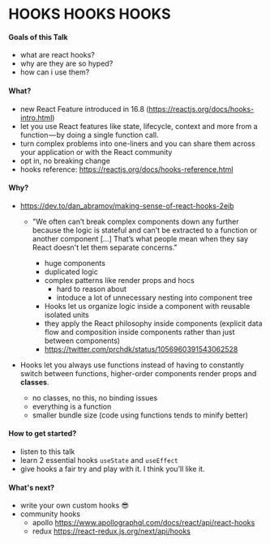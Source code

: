 # HOOKS HOOKS HOOKS

#### Goals of this Talk

-   what are react hooks?
-   why are they are so hyped?
-   how can i use them?

#### What?

-   new React Feature introduced in 16.8 (https://reactjs.org/docs/hooks-intro.html)
-   let you use React features like state, lifecycle, context and more from a function — by doing a single function call.
-   turn complex problems into one-liners and you can share them across your application or with the React community
-   opt in, no breaking change
-   hooks reference: https://reactjs.org/docs/hooks-reference.html

#### Why?

-   https://dev.to/dan_abramov/making-sense-of-react-hooks-2eib

    -   "We often can’t break complex components down any further because the logic is stateful and can't be extracted to a function or another component [...] That’s what people mean when they say React doesn't let them separate concerns."

        -   huge components
        -   duplicated logic
        -   complex patterns like render props and hocs
            -   hard to reason about
            -   intoduce a lot of unnecessary nesting into component tree
        -   Hooks let us organize logic inside a component with reusable isolated units
        -   they apply the React philosophy inside components (explicit data flow and composition inside components rather than just between components)
        -   https://twitter.com/prchdk/status/1056960391543062528

-   Hooks let you always use functions instead of having to constantly switch between functions, higher-order components render props and **classes**.
    -   no classes, no this, no binding issues
    -   everything is a function
    -   smaller bundle size (code using functions tends to minify better)

#### How to get started?

-   listen to this talk
-   learn 2 essential hooks `useState` and `useEffect`
-   give hooks a fair try and play with it. I think you’ll like it.

#### What's next?

-   write your own custom hooks :sunglasses:
-   community hooks
    -   apollo https://www.apollographql.com/docs/react/api/react-hooks
    -   redux https://react-redux.js.org/next/api/hooks
